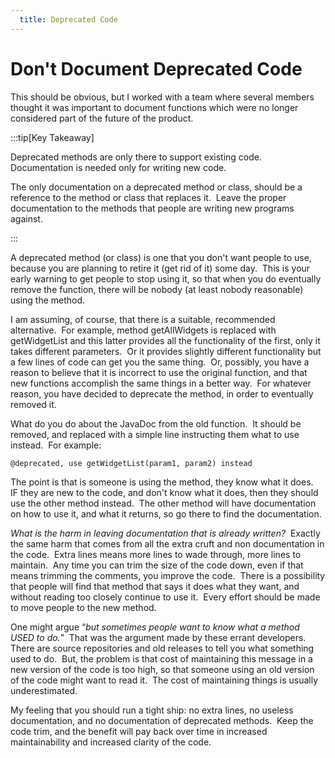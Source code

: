 ```yaml
---
  title: Deprecated Code
---
```

# Don't Document Deprecated Code

This should be obvious, but I worked with a team where several members thought it was important to document functions which were no longer considered part of the future of the product.  

:::tip[Key Takeaway]

Deprecated methods are only there to support existing code. Documentation is needed only for writing new code.

The only documentation on a deprecated method or class, should be a reference to the method or class that replaces it.  Leave the proper documentation to the methods that people are writing new programs against.

:::

A deprecated method (or class) is one that you don't want people to use, because you are planning to retire it (get rid of it) some day.  This is your early warning to get people to stop using it, so that when you do eventually remove the function, there will be nobody (at least nobody reasonable) using the method. 

I am assuming, of course, that there is a suitable, recommended alternative.  For example, method getAllWidgets is replaced with getWidgetList and this latter provides all the functionality of the first, only it takes different parameters.  Or it provides slightly different functionality but a few lines of code can get you the same thing.  Or, possibly, you have a reason to believe that it is incorrect to use the original function, and that new functions accomplish the same things in a better way.  For whatever reason, you have decided to deprecate the method, in order to eventually removed it. 

What do you do about the JavaDoc from the old function.  It should be removed, and replaced with a simple line instructing them what to use instead.  For example:

```
@deprecated, use getWidgetList(param1, param2) instead 
```

The point is that is someone is using the method, they know what it does.  IF they are new to the code, and don't know what it does, then they should use the other method instead.  The other method will have documentation on how to use it, and what it returns, so go there to find the documentation.  

_What is the harm in leaving documentation that is already written?_  Exactly the same harm that comes from all the extra cruft and non documentation in the code.  Extra lines means more lines to wade through, more lines to maintain.  Any time you can trim the size of the code down, even if that means trimming the comments, you improve the code.  There is a possibility that people will find that method that says it does what they want, and without reading too closely continue to use it.  Every effort should be made to move people to the new method. 

One might argue “_but sometimes people want to know what a method USED to do._”  That was the argument made by these errant developers.  There are source repositories and old releases to tell you what something used to do.  But, the problem is that cost of maintaining this message in a new version of the code is too high, so that someone using an old version of the code might want to read it.  The cost of maintaining things is usually underestimated.  

My feeling that you should run a tight ship: no extra lines, no useless documentation, and no documentation of deprecated methods.  Keep the code trim, and the benefit will pay back over time in increased maintainability and increased clarity of the code.
